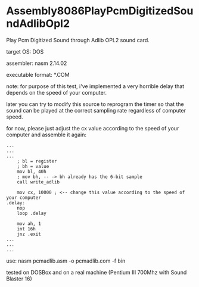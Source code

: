 # Assembly8086PlayPcmDigitizedSoundAdlibOpl2
Play Pcm Digitized Sound through Adlib OPL2 sound card.

target OS: DOS

assembler: nasm 2.14.02

executable format: *.COM

note:
for purpose of this test, i've implemented a very horrible delay that depends on the speed of your computer.

later you can try to modify this source to reprogram the timer so that the sound can be played at the correct sampling rate regardless of computer speed.

for now, please just adjust the cx value according to the speed of your computer
and assemble it again:

    ...
    ...
    ...
		; bl = register
		; bh = value
		mov bl, 40h
		; mov bh, -- -> bh already has the 6-bit sample
		call write_adlib

		mov cx, 10000 ; <-- change this value according to the speed of your computer
	.delay:
		nop
		loop .delay

		mov ah, 1
		int 16h
		jnz .exit
    ...
    ...
    ...


use: nasm pcmadlib.asm -o pcmadlib.com -f bin

tested on DOSBox and on a real machine (Pentium III 700Mhz with Sound Blaster 16)
